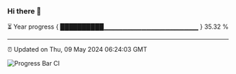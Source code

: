 ### Hi there 👋

⏳ Year progress { ██████████▁▁▁▁▁▁▁▁▁▁▁▁▁▁▁▁▁▁▁▁ } 35.32 %

---

⏰ Updated on Thu, 09 May 2024 06:24:03 GMT

![Progress Bar CI](https://github.com/ZhaoGui/ZhaoGui/workflows/Progress%20Bar%20CI/badge.svg)
